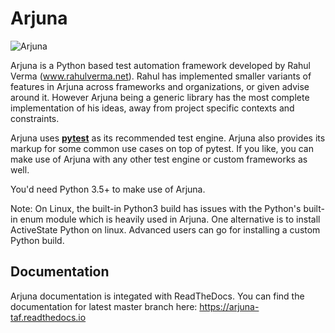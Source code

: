 # Arjuna

![Arjuna](https://github.com/rahul-verma/arjuna/blob/master/Arjuna.png)

Arjuna is a Python based test automation framework developed by Rahul Verma (www.rahulverma.net). Rahul has implemented smaller variants of features in Arjuna across frameworks and organizations, or given advise around it. However Arjuna being a generic library has the most complete implementation of his ideas, away from project specific contexts and constraints.

Arjuna uses **[pytest](https://docs.pytest.org/en/latest/)** as its recommended test engine. Arjuna also provides its markup for some common use cases on top of pytest. If you like, you can make use of Arjuna with any other test engine or custom frameworks as well.

You'd need Python 3.5+ to make use of Arjuna.

Note: On Linux, the built-in Python3 build has issues with the Python's built-in enum module which is heavily used in Arjuna. One alternative is to install ActiveState Python on linux. Advanced users can go for installing a custom Python build.

## Documentation
Arjuna documentation is integated with ReadTheDocs. You can find the documentation for latest master branch here: https://arjuna-taf.readthedocs.io